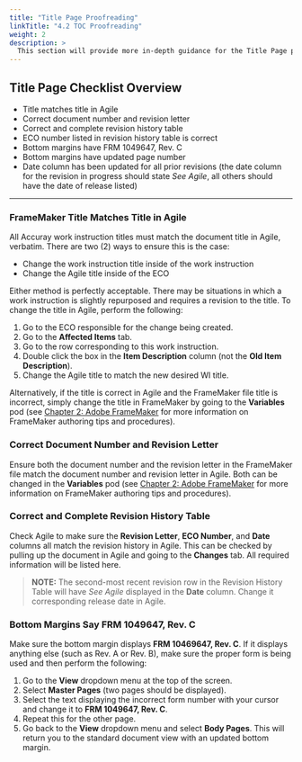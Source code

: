 ```yaml
---
title: "Title Page Proofreading"
linkTitle: "4.2 TOC Proofreading"
weight: 2
description: >
  This section will provide more in-depth guidance for the Title Page proofreading checklist previously discussed
---
```


## Title Page Checklist Overview

* Title matches title in Agile
* Correct document number and revision letter
* Correct and complete revision history table
* ECO number listed in revision history table is correct
* Bottom margins have FRM 1049647, Rev. C
* Bottom margins have updated page number
* Date column has been updated for all prior revisions (the date column for the revision in progress should state *See Agile*, all others should have the date of release listed)

* **

### FrameMaker Title Matches Title in Agile

All Accuray work instruction titles must match the document title in Agile, verbatim. There are two (2) ways to ensure this is the case:

* Change the work instruction title inside of the work instruction
* Change the Agile title inside of the ECO

Either method is perfectly acceptable. There may be situations in which a work instruction is slightly repurposed and requires a revision to the title. To change the title in Agile, perform the following:

1. Go to the ECO responsible for the change being created.
2. Go to the **Affected Items** tab.
3. Go to the row corresponding to this work instruction.
4. Double click the box in the **Item Description** column (not the **Old Item Description**).
5. Change the Agile title to match the new desired WI title.

Alternatively, if the title is correct in Agile and the FrameMaker file title is incorrect, simply change the title in FrameMaker by going to the **Variables** pod (see [Chapter 2: Adobe FrameMaker](https://github.com/taddieken95/Accuray_Tech_Comm_Guide/blob/master/Chapter%202:%20Adobe%20FrameMaker/READme.md) for more information on FrameMaker authoring tips and procedures).

### Correct Document Number and Revision Letter

Ensure both the document number and the revision letter in the FrameMaker file match the document number and revision letter in Agile. Both can be changed in the **Variables** pod (see [Chapter 2: Adobe FrameMaker](https://github.com/taddieken95/Accuray_Tech_Comm_Guide/blob/master/Chapter%202:%20Adobe%20FrameMaker/READme.md) for more information on FrameMaker authoring tips and procedures).

### Correct and Complete Revision History Table

Check Agile to make sure the **Revision Letter**, **ECO Number**, and **Date** columns all match the revision history in Agile. This can be checked by pulling up the document in Agile and going to the **Changes** tab. All required information will be listed here.

> **NOTE:** The second-most recent revision row in the Revision History Table will have *See Agile* displayed in the **Date** column. Change it corresponding release date in Agile.

### Bottom Margins Say FRM 1049647, Rev. C

Make sure the bottom margin displays **FRM 10469647, Rev. C**. If it displays anything else (such as Rev. A or Rev. B), make sure the proper form is being used and then perform the following:

1. Go to the **View** dropdown menu at the top of the screen.
2. Select **Master Pages** (two pages should be displayed).
3. Select the text displaying the incorrect form number with your cursor and change it to **FRM 1049647, Rev. C**.
4. Repeat this for the other page.
5. Go back to the **View** dropdown menu and select **Body Pages**. This will return you to the standard document view with an updated bottom margin.
